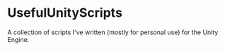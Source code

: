 # UsefulUnityScripts
A collection of scripts I've written (mostly for personal use) for the Unity Engine.

